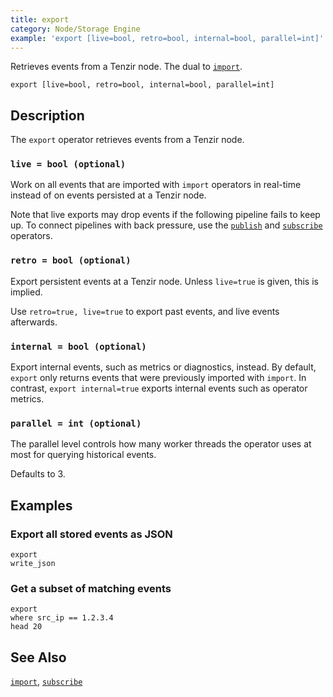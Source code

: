 ```yaml
---
title: export
category: Node/Storage Engine
example: 'export [live=bool, retro=bool, internal=bool, parallel=int]'
---
```



Retrieves events from a Tenzir node. The dual to [`import`](/reference/operators/import).

```tql
export [live=bool, retro=bool, internal=bool, parallel=int]
```

## Description

The `export` operator retrieves events from a Tenzir node.

### `live = bool (optional)`

Work on all events that are imported with `import` operators in real-time
instead of on events persisted at a Tenzir node.

Note that live exports may drop events if the following pipeline fails to keep
up. To connect pipelines with back pressure, use the [`publish`](/reference/operators/publish) and
[`subscribe`](/reference/operators/subscribe) operators.

### `retro = bool (optional)`

Export persistent events at a Tenzir node. Unless `live=true` is given, this is
implied.

Use `retro=true, live=true` to export past events, and live events afterwards.

### `internal = bool (optional)`

Export internal events, such as metrics or diagnostics, instead. By default,
`export` only returns events that were previously imported with `import`. In
contrast, `export internal=true` exports internal events such as operator
metrics.

### `parallel = int (optional)`

The parallel level controls how many worker threads the operator uses at most
for querying historical events.

Defaults to 3.

## Examples

### Export all stored events as JSON

```tql
export
write_json
```

### Get a subset of matching events

```tql
export
where src_ip == 1.2.3.4
head 20
```

## See Also

[`import`](/reference/operators/import),
[`subscribe`](/reference/operators/subscribe)
